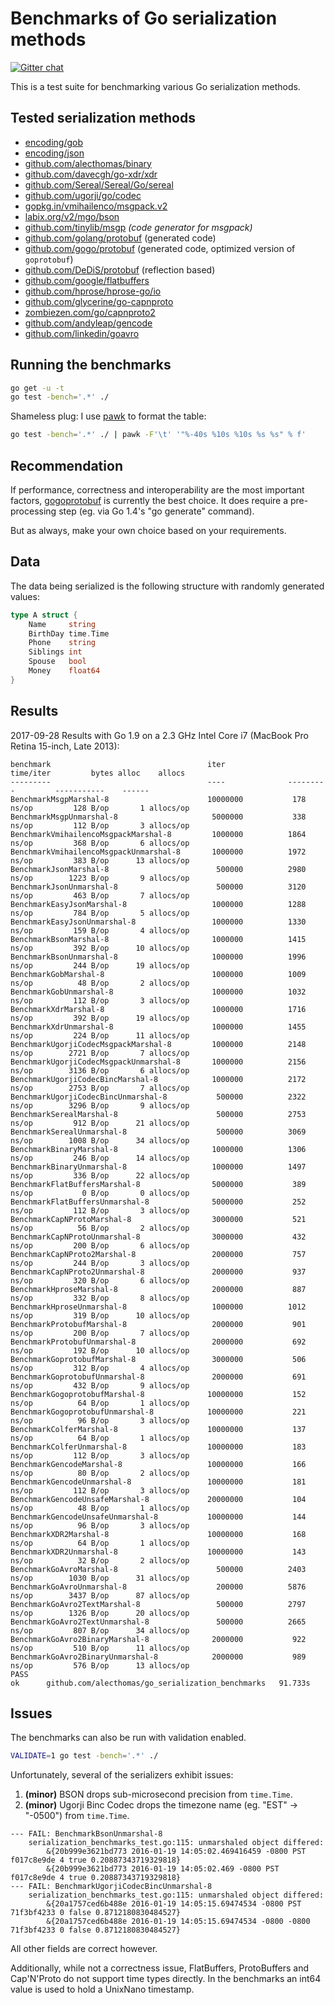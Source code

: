 # Benchmarks of Go serialization methods

[![Gitter chat](https://badges.gitter.im/alecthomas.png)](https://gitter.im/alecthomas/Lobby)

This is a test suite for benchmarking various Go serialization methods.

## Tested serialization methods

- [encoding/gob](http://golang.org/pkg/encoding/gob/)
- [encoding/json](http://golang.org/pkg/encoding/json/)
- [github.com/alecthomas/binary](https://github.com/alecthomas/binary)
- [github.com/davecgh/go-xdr/xdr](https://github.com/davecgh/go-xdr)
- [github.com/Sereal/Sereal/Go/sereal](https://github.com/Sereal/Sereal)
- [github.com/ugorji/go/codec](https://github.com/ugorji/go/tree/master/codec)
- [gopkg.in/vmihailenco/msgpack.v2](https://github.com/vmihailenco/msgpack)
- [labix.org/v2/mgo/bson](https://labix.org/v2/mgo/bson)
- [github.com/tinylib/msgp](https://github.com/tinylib/msgp) *(code generator for msgpack)*
- [github.com/golang/protobuf](https://github.com/golang/protobuf) (generated code)
- [github.com/gogo/protobuf](https://github.com/gogo/protobuf) (generated code, optimized version of `goprotobuf`)
- [github.com/DeDiS/protobuf](https://github.com/DeDiS/protobuf) (reflection based)
- [github.com/google/flatbuffers](https://github.com/google/flatbuffers)
- [github.com/hprose/hprose-go/io](https://github.com/hprose/hprose-go)
- [github.com/glycerine/go-capnproto](https://github.com/glycerine/go-capnproto)
- [zombiezen.com/go/capnproto2](https://godoc.org/zombiezen.com/go/capnproto2)
- [github.com/andyleap/gencode](https://github.com/andyleap/gencode)
- [github.com/linkedin/goavro](https://github.com/linkedin/goavro)

## Running the benchmarks

```bash
go get -u -t
go test -bench='.*' ./
```

Shameless plug: I use [pawk](https://github.com/alecthomas/pawk) to format the table:

```bash
go test -bench='.*' ./ | pawk -F'\t' '"%-40s %10s %10s %s %s" % f'
```

## Recommendation

If performance, correctness and interoperability are the most
important factors, [gogoprotobuf](https://gogo.github.io/) is
currently the best choice. It does require a pre-processing step (eg.
via Go 1.4's "go generate" command).

But as always, make your own choice based on your requirements.

## Data

The data being serialized is the following structure with randomly generated values:

```go
type A struct {
    Name     string
    BirthDay time.Time
    Phone    string
    Siblings int
    Spouse   bool
    Money    float64
}
```


## Results

2017-09-28 Results with Go 1.9 on a 2.3 GHz Intel Core i7 (MacBook Pro Retina 15-inch, Late 2013):

```
benchmark                                   iter              time/iter         bytes alloc    allocs
---------                                   ----              ---------         -----------    ------
BenchmarkMsgpMarshal-8                      10000000           178 ns/op         128 B/op       1 allocs/op
BenchmarkMsgpUnmarshal-8                     5000000           338 ns/op         112 B/op       3 allocs/op
BenchmarkVmihailencoMsgpackMarshal-8         1000000          1864 ns/op         368 B/op       6 allocs/op
BenchmarkVmihailencoMsgpackUnmarshal-8       1000000          1972 ns/op         383 B/op      13 allocs/op
BenchmarkJsonMarshal-8                        500000          2980 ns/op        1223 B/op       9 allocs/op
BenchmarkJsonUnmarshal-8                      500000          3120 ns/op         463 B/op       7 allocs/op
BenchmarkEasyJsonMarshal-8                   1000000          1288 ns/op         784 B/op       5 allocs/op
BenchmarkEasyJsonUnmarshal-8                 1000000          1330 ns/op         159 B/op       4 allocs/op
BenchmarkBsonMarshal-8                       1000000          1415 ns/op         392 B/op      10 allocs/op
BenchmarkBsonUnmarshal-8                     1000000          1996 ns/op         244 B/op      19 allocs/op
BenchmarkGobMarshal-8                        1000000          1009 ns/op          48 B/op       2 allocs/op
BenchmarkGobUnmarshal-8                      1000000          1032 ns/op         112 B/op       3 allocs/op
BenchmarkXdrMarshal-8                        1000000          1716 ns/op         392 B/op      19 allocs/op
BenchmarkXdrUnmarshal-8                      1000000          1455 ns/op         224 B/op      11 allocs/op
BenchmarkUgorjiCodecMsgpackMarshal-8         1000000          2148 ns/op        2721 B/op       7 allocs/op
BenchmarkUgorjiCodecMsgpackUnmarshal-8       1000000          2156 ns/op        3136 B/op       6 allocs/op
BenchmarkUgorjiCodecBincMarshal-8            1000000          2172 ns/op        2753 B/op       7 allocs/op
BenchmarkUgorjiCodecBincUnmarshal-8           500000          2322 ns/op        3296 B/op       9 allocs/op
BenchmarkSerealMarshal-8                      500000          2753 ns/op         912 B/op      21 allocs/op
BenchmarkSerealUnmarshal-8                    500000          3069 ns/op        1008 B/op      34 allocs/op
BenchmarkBinaryMarshal-8                     1000000          1306 ns/op         246 B/op      14 allocs/op
BenchmarkBinaryUnmarshal-8                   1000000          1497 ns/op         336 B/op      22 allocs/op
BenchmarkFlatBuffersMarshal-8                5000000           389 ns/op           0 B/op       0 allocs/op
BenchmarkFlatBuffersUnmarshal-8              5000000           252 ns/op         112 B/op       3 allocs/op
BenchmarkCapNProtoMarshal-8                  3000000           521 ns/op          56 B/op       2 allocs/op
BenchmarkCapNProtoUnmarshal-8                3000000           432 ns/op         200 B/op       6 allocs/op
BenchmarkCapNProto2Marshal-8                 2000000           757 ns/op         244 B/op       3 allocs/op
BenchmarkCapNProto2Unmarshal-8               2000000           937 ns/op         320 B/op       6 allocs/op
BenchmarkHproseMarshal-8                     2000000           887 ns/op         332 B/op       8 allocs/op
BenchmarkHproseUnmarshal-8                   1000000          1012 ns/op         319 B/op      10 allocs/op
BenchmarkProtobufMarshal-8                   2000000           901 ns/op         200 B/op       7 allocs/op
BenchmarkProtobufUnmarshal-8                 2000000           692 ns/op         192 B/op      10 allocs/op
BenchmarkGoprotobufMarshal-8                 3000000           506 ns/op         312 B/op       4 allocs/op
BenchmarkGoprotobufUnmarshal-8               2000000           691 ns/op         432 B/op       9 allocs/op
BenchmarkGogoprotobufMarshal-8              10000000           152 ns/op          64 B/op       1 allocs/op
BenchmarkGogoprotobufUnmarshal-8            10000000           221 ns/op          96 B/op       3 allocs/op
BenchmarkColferMarshal-8                    10000000           137 ns/op          64 B/op       1 allocs/op
BenchmarkColferUnmarshal-8                  10000000           183 ns/op         112 B/op       3 allocs/op
BenchmarkGencodeMarshal-8                   10000000           166 ns/op          80 B/op       2 allocs/op
BenchmarkGencodeUnmarshal-8                 10000000           181 ns/op         112 B/op       3 allocs/op
BenchmarkGencodeUnsafeMarshal-8             20000000           104 ns/op          48 B/op       1 allocs/op
BenchmarkGencodeUnsafeUnmarshal-8           10000000           144 ns/op          96 B/op       3 allocs/op
BenchmarkXDR2Marshal-8                      10000000           168 ns/op          64 B/op       1 allocs/op
BenchmarkXDR2Unmarshal-8                    10000000           143 ns/op          32 B/op       2 allocs/op
BenchmarkGoAvroMarshal-8                      500000          2403 ns/op        1030 B/op      31 allocs/op
BenchmarkGoAvroUnmarshal-8                    200000          5876 ns/op        3437 B/op      87 allocs/op
BenchmarkGoAvro2TextMarshal-8                 500000          2797 ns/op        1326 B/op      20 allocs/op
BenchmarkGoAvro2TextUnmarshal-8               500000          2665 ns/op         807 B/op      34 allocs/op
BenchmarkGoAvro2BinaryMarshal-8              2000000           922 ns/op         510 B/op      11 allocs/op
BenchmarkGoAvro2BinaryUnmarshal-8            2000000           989 ns/op         576 B/op      13 allocs/op
PASS
ok      github.com/alecthomas/go_serialization_benchmarks   91.733s
```

## Issues


The benchmarks can also be run with validation enabled.

```bash
VALIDATE=1 go test -bench='.*' ./
```

Unfortunately, several of the serializers exhibit issues:

1. **(minor)** BSON drops sub-microsecond precision from `time.Time`.
3. **(minor)** Ugorji Binc Codec drops the timezone name (eg. "EST" -> "-0500") from `time.Time`.

```
--- FAIL: BenchmarkBsonUnmarshal-8
    serialization_benchmarks_test.go:115: unmarshaled object differed:
        &{20b999e3621bd773 2016-01-19 14:05:02.469416459 -0800 PST f017c8e9de 4 true 0.20887343719329818}
        &{20b999e3621bd773 2016-01-19 14:05:02.469 -0800 PST f017c8e9de 4 true 0.20887343719329818}
--- FAIL: BenchmarkUgorjiCodecBincUnmarshal-8
    serialization_benchmarks_test.go:115: unmarshaled object differed:
        &{20a1757ced6b488e 2016-01-19 14:05:15.69474534 -0800 PST 71f3bf4233 0 false 0.8712180830484527}
        &{20a1757ced6b488e 2016-01-19 14:05:15.69474534 -0800 -0800 71f3bf4233 0 false 0.8712180830484527}
```

All other fields are correct however.

Additionally, while not a correctness issue, FlatBuffers, ProtoBuffers and Cap'N'Proto do not
support time types directly. In the benchmarks an int64 value is used to hold a UnixNano timestamp.
